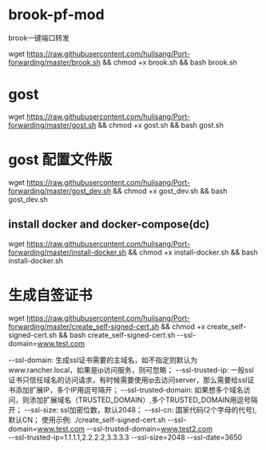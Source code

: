 # brook-pf-mod
brook一键端口转发


wget https://raw.githubusercontent.com/hulisang/Port-forwarding/master/brook.sh && chmod +x brook.sh && bash brook.sh


# gost

wget https://raw.githubusercontent.com/hulisang/Port-forwarding/master/gost.sh && chmod +x gost.sh && bash gost.sh


# gost 配置文件版

wget https://raw.githubusercontent.com/hulisang/Port-forwarding/master/gost_dev.sh && chmod +x gost_dev.sh && bash gost_dev.sh


## install docker and docker-compose(dc)

wget https://raw.githubusercontent.com/hulisang/Port-forwarding/master/install-docker.sh && chmod +x install-docker.sh && bash install-docker.sh

# 生成自签证书
wget https://raw.githubusercontent.com/hulisang/Port-forwarding/master/create_self-signed-cert.sh && chmod +x create_self-signed-cert.sh && bash create_self-signed-cert.sh --ssl-domain=www.test.com

--ssl-domain: 生成ssl证书需要的主域名，如不指定则默认为www.rancher.local，如果是ip访问服务，则可忽略；
--ssl-trusted-ip: 一般ssl证书只信任域名的访问请求，有时候需要使用ip去访问server，那么需要给ssl证书添加扩展IP，多个IP用逗号隔开；
--ssl-trusted-domain: 如果想多个域名访问，则添加扩展域名（TRUSTED_DOMAIN）,多个TRUSTED_DOMAIN用逗号隔开；
--ssl-size: ssl加密位数，默认2048；
--ssl-cn: 国家代码(2个字母的代号),默认CN；
使用示例:
./create_self-signed-cert.sh --ssl-domain=www.test.com --ssl-trusted-domain=www.test2.com \
--ssl-trusted-ip=1.1.1.1,2.2.2.2,3.3.3.3 --ssl-size=2048 --ssl-date=3650

